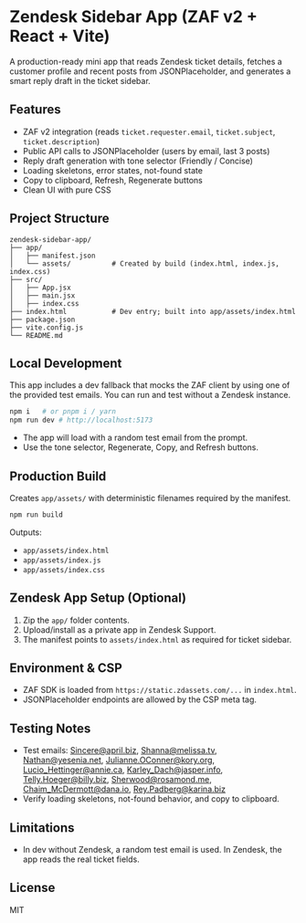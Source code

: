 # Zendesk Sidebar App (ZAF v2 + React + Vite)

A production-ready mini app that reads Zendesk ticket details, fetches a customer profile and recent posts from JSONPlaceholder, and generates a smart reply draft in the ticket sidebar.

## Features
- ZAF v2 integration (reads `ticket.requester.email`, `ticket.subject`, `ticket.description`)
- Public API calls to JSONPlaceholder (users by email, last 3 posts)
- Reply draft generation with tone selector (Friendly / Concise)
- Loading skeletons, error states, not-found state
- Copy to clipboard, Refresh, Regenerate buttons
- Clean UI with pure CSS

## Project Structure
```
zendesk-sidebar-app/
├── app/
│   ├── manifest.json
│   └── assets/          # Created by build (index.html, index.js, index.css)
├── src/
│   ├── App.jsx
│   ├── main.jsx
│   ├── index.css
├── index.html           # Dev entry; built into app/assets/index.html
├── package.json
├── vite.config.js
└── README.md
```

## Local Development
This app includes a dev fallback that mocks the ZAF client by using one of the provided test emails. You can run and test without a Zendesk instance.

```bash
npm i   # or pnpm i / yarn
npm run dev # http://localhost:5173
```

- The app will load with a random test email from the prompt.
- Use the tone selector, Regenerate, Copy, and Refresh buttons.

## Production Build
Creates `app/assets/` with deterministic filenames required by the manifest.

```bash
npm run build
```

Outputs:
- `app/assets/index.html`
- `app/assets/index.js`
- `app/assets/index.css`

## Zendesk App Setup (Optional)
1. Zip the `app/` folder contents.
2. Upload/install as a private app in Zendesk Support.
3. The manifest points to `assets/index.html` as required for ticket sidebar.

## Environment & CSP
- ZAF SDK is loaded from `https://static.zdassets.com/...` in `index.html`.
- JSONPlaceholder endpoints are allowed by the CSP meta tag.

## Testing Notes
- Test emails: Sincere@april.biz, Shanna@melissa.tv, Nathan@yesenia.net, Julianne.OConner@kory.org, Lucio_Hettinger@annie.ca, Karley_Dach@jasper.info, Telly.Hoeger@billy.biz, Sherwood@rosamond.me, Chaim_McDermott@dana.io, Rey.Padberg@karina.biz
- Verify loading skeletons, not-found behavior, and copy to clipboard.

## Limitations
- In dev without Zendesk, a random test email is used. In Zendesk, the app reads the real ticket fields.

## License
MIT
